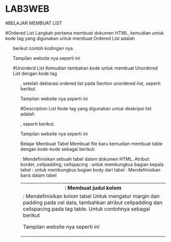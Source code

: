 # LAB3WEB
#BELAJAR MEMBUAT LIST

#Ordered List
Langkah pertama membuat dokumen HTML, kemudian untuk kode tag yang digunakan untuk membuat Ordered List adalah <ol> berikut contoh kodingan nya.  

Tampilan website nya seperti ini
  
  
#Unorderd List
Kemudian tambakan kode untuk membuat Unordered List dengan kode tag <ul>, setelah deklarasi ordered list pada Section unordered-list, seperti berikut.
  

Tampilan website nya seperti ini
  
  

#Description List
Kode tag yang digunakan untuk deskripsi list adalah <dl>, seperti berikut.
  
Tampilan website nya seperti ini
  

  
  
Belajar Membuat Tabel
Membuat file baru kemudian membuat table dengan kode-kode sebagai berikut:

<table> : Mendefinisikan sebuah tabel dalam dokumen HTML. Atribut: border, cellpadding, cellspacing
<thead> : untuk membungkus bagian kepala tabel
<tbody> : untuk membungkus bagian body dari tabel
<th> : Membuat judul kolom
<tr> : Mendefinisikan baris dalam tabel
<td> : Mendefinisikan kolom tabel
Untuk mengatur margin dan padding pada cel data, tambahkan atribut cellpadding dan cellspacing pada tag table. Untuk contohnya sebagai berikut


  
  
  
  
  
Tampilan website nya seperti ini



